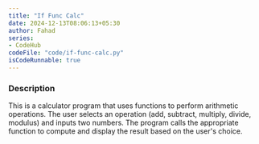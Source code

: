 ```yaml
---
title: "If Func Calc"
date: 2024-12-13T08:06:13+05:30
author: Fahad
series:
- CodeHub
codeFile: "code/if-func-calc.py"
isCodeRunnable: true
---
```


### Description
This is a calculator program that uses functions to perform arithmetic operations. The user selects an operation (add, subtract, multiply, divide, modulus) and inputs two numbers. The program calls the appropriate function to compute and display the result based on the user's choice.
